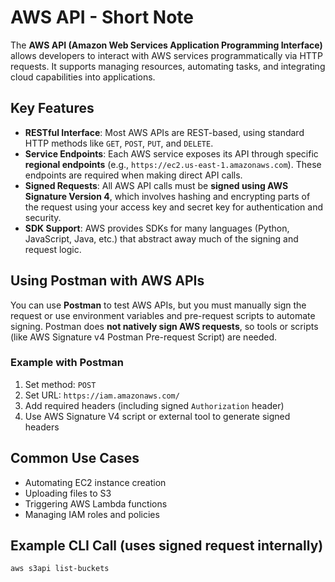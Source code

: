 # AWS API - Short Note

The **AWS API (Amazon Web Services Application Programming Interface)** allows developers to interact with AWS services programmatically via HTTP requests. It supports managing resources, automating tasks, and integrating cloud capabilities into applications.

## Key Features

- **RESTful Interface**: Most AWS APIs are REST-based, using standard HTTP methods like `GET`, `POST`, `PUT`, and `DELETE`.
- **Service Endpoints**: Each AWS service exposes its API through specific **regional endpoints** (e.g., `https://ec2.us-east-1.amazonaws.com`). These endpoints are required when making direct API calls.
- **Signed Requests**: All AWS API calls must be **signed using AWS Signature Version 4**, which involves hashing and encrypting parts of the request using your access key and secret key for authentication and security.
- **SDK Support**: AWS provides SDKs for many languages (Python, JavaScript, Java, etc.) that abstract away much of the signing and request logic.

## Using Postman with AWS APIs

You can use **Postman** to test AWS APIs, but you must manually sign the request or use environment variables and pre-request scripts to automate signing. Postman does **not natively sign AWS requests**, so tools or scripts (like AWS Signature v4 Postman Pre-request Script) are needed.

### Example with Postman

1. Set method: `POST`
2. Set URL: `https://iam.amazonaws.com/`
3. Add required headers (including signed `Authorization` header)
4. Use AWS Signature V4 script or external tool to generate signed headers

## Common Use Cases

- Automating EC2 instance creation
- Uploading files to S3
- Triggering AWS Lambda functions
- Managing IAM roles and policies

## Example CLI Call (uses signed request internally)

```bash
aws s3api list-buckets
